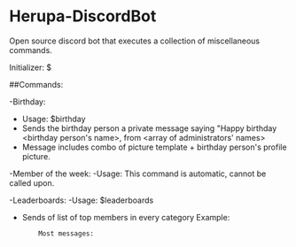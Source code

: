# Herupa-DiscordBot
Open source discord bot that executes a collection of miscellaneous commands. 

Initializer: $

##Commands:

-Birthday:
  - Usage: $birthday <month-day-year>
  - Sends the birthday person a private message saying "Happy birthday <birthday person's name>, from <array of administrators' names>
  - Message includes combo of picture template + birthday person's profile picture.
  
-Member of the week:
  -Usage: This command is automatic, cannot be called upon.
  
-Leaderboards:
  -Usage: $leaderboards
  - Sends of list of top members in every category
    Example: 
    
            Most messages:
